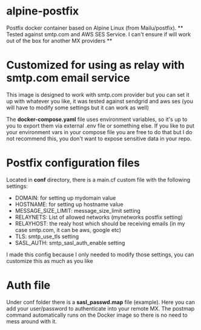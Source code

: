 # alpine-postfix


Postfix docker container based on Alpine Linux (from Mailu/postfix). 
** Tested against smtp.com and AWS SES Service. I can't ensure if will work out of the box for another MX providers **

# Customized for using as relay with smtp.com email service

This image is designed to work with smtp.com provider but you can set it up with whatever you like, it was tested against sendgrid and aws ses (you will have to modify some settings but it can work as well)

The **docker-compose.yaml** file uses environment variables, so it's up to you to export them via external .env file or something else. If you like to put your environment vars in your compose file you are free to do that but I do not recommend this, you don't want to expose sensitive data in your repo.

# Postfix configuration files

Located in **conf** directory, there is a main.cf custom file with the following settings:

* DOMAIN: for setting up mydomain value
* HOSTNAME: for setting up hostname value
* MESSAGE_SIZE_LIMIT: message_size_limit setting
* RELAYNETS: List of allowed networks (mynetworks postfix setting)
* RELAYHOST: the realy host which should be receiving emails (in my case smtp.com, it can be aws, google etc)
* TLS: smtp_use_tls setting
* SASL_AUTH: smtp_sasl_auth_enable setting

I made this config because I only needed to modify those settings, you can customize this as much as you like


# Auth file
Under conf folder there is a **sasl_passwd.map** file (example). Here you can add your user/password to authenticate into your remote MX. The postmap command automatically runs on the Docker image so there is no need to mess around with it.
